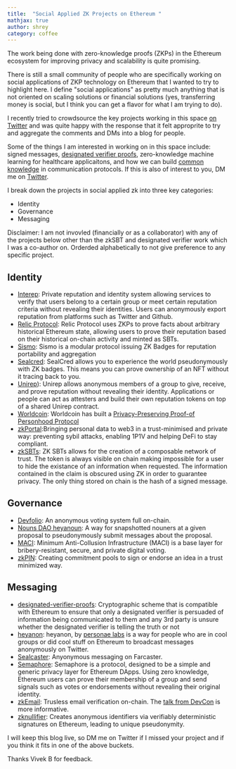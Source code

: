 ```yaml
---
title:  "Social Applied ZK Projects on Ethereum "
mathjax: true
author: shrey
category: coffee
---
```


The work being done with zero-knowledge proofs (ZKPs) in the Ethereum ecosystem for improving privacy and scalability is quite promising. 

There is still a small community of people who are specifically working on social applications of ZKP technology on Ethereum that I wanted to try to highlight here. I define "social applications" as pretty much anything that is not oriented on scaling solutions or financial solutions (yes, transferring money is social, but I think you can get a flavor for what I am trying to do). 

I recently tried to crowdsource the key projects working in this space [on Twitter](https://twitter.com/shreyjaineth/status/1590310990876659712?s=20&t=3CHekKSyDClGxAIsrChMQA) and was quite happy with the response that it felt approprite to try and aggregate the comments and DMs into a blog for people. 

Some of the things I am interested in working on in this space include: signed messages, [designated verifier proofs](https://www.youtube.com/results?search_query=working+towards+a+plural+public+via+common+knowledge+and+designated+verifier+proofs), zero-knowledge machine learning for healthcare applicaitons, and how we can build [common knowledge](https://en.wikipedia.org/wiki/Common_knowledge_(logic)) in communication protocols. If this is also of interest to you, DM me on [Twitter](https://twitter.com/shreyjaineth). 

I break down the projects in social applied zk into three key categories: 

- Identity 
- Governance
- Messaging 

Disclaimer: I am not invovled (financially or as a collaborator) with any of the projects below other than the zkSBT and designated verifier work which I was a co-author on. Orderded alphabetically to not give preference to any specific project. 

## Identity
- [Interep](https://interep.link/): Private reputation and identity system allowing services to verify that users belong to a certain group or meet certain reputation criteria without revealing their identities. Users can anonymously export reputation from platforms such as Twitter and Github.
- [Relic Protocol](https://relicprotocol.com/#certificates): Relic Protocol uses ZKPs to prove facts about arbitrary historical Ethereum state, allowing users to prove their reputation based on their historical on-chain activity and minted as SBTs. 
- [Sismo](https://www.sismo.io/): Sismo is a modular protocol issuing ZK Badges for reputation portability and aggregation
- [Sealcred](https://sealcred.xyz/): SealCred allows you to experience the world pseudonymously with ZK badges. This means you can prove ownership of an NFT without it tracing back to you.
- [Unirep](https://unirep.social/)): Unirep allows anonymous members of a group to give, receive, and prove reputation without revealing their identity. Applications or people can act as attesters and build their own reputation tokens on top of a shared Unirep contract.
- [Worldcoin](https://worldcoin.org/): Worldcoin has built a [Privacy-Preserving Proof-of Personhood Protocol](https://worldcoin.org/the-worldcoin-protocol)
- [zkPortal](https://zkportal.io/):Bringing personal data to web3 in a trust-minimised and private way: preventing sybil attacks, enabling 1P1V and helping DeFi to stay compliant.
- [zkSBTs](https://github.com/enricobottazzi/ZK-SBT): ZK SBTs allows for the creation of a composable network of trust. The token is always visible on chain making impossible for a user to hide the existance of an information when requested. The information contained in the claim is obscured using ZK in order to guarantee privacy. The only thing stored on chain is the hash of a signed message.


## Governance 
- [Devfolio](https://devfolio.co/projects/anonymous-voting-system-c15d): An anonymous voting system full on-chain. 
- [Nouns DAO heyanoun](https://nouns.wtf/vote/150): A way for snapshotted nouners at a given proposal to pseudonymously submit messages about the proposal.
- [MACI](https://github.com/privacy-scaling-explorations/maci): Minimum Anti-Collusion Infrastructure (MACI) is a base layer for bribery-resistant, secure, and private digital voting.
- [zkPIN](https://github.com/zk-pin/pin): Creating commitment pools to sign or endorse an idea in a trust minimized way. 



## Messaging 
- [designated-verifier-proofs](https://github.com/enricobottazzi/designated-verifier-proof/blob/main/README.md): Cryptographic scheme that is compatible with Ethereum to ensure that only a designated verifier is persuaded of information being communicated to them and any 3rd party is unsure whether the designated verifier is telling the truth or not
- [heyanon](https://twitter.com/heyanonxyz): heyanon, by [personae labs](https://twitter.com/personae_labs) is a way for people who are in cool groups or did cool stuff on Ethereum to broadcast messages anonymously on Twitter.
- [Sealcaster](https://blog.bigwhalelabs.com/applied-zk-part-3-or-how-we-made-anonymous-casts-on-farcaster-possible/): Anyonymous messaging on Farcaster. 
- [Semaphore](https://semaphore.appliedzkp.org/): Semaphore is a protocol, designed to be a simple and generic privacy layer for Ethereum DApps. Using zero knowledge, Ethereum users can prove their membership of a group and send signals such as votes or endorsements without revealing their original identity.
- [zkEmail](https://zkemail.xyz/): Trusless email verification on-chain. The [talk from DevCon](https://www.youtube.com/watch?v=sPCHiUT3TmA) is more informative. 
- [zknullifier](https://github.com/zk-nullifier-sig/zk-nullifier-sig/): Creates anonymous identifiers via verifiably deterministic signatures on Ethereum, leading to unique pseudonymity. 

I will keep this blog live, so DM me on Twitter if I missed your project and if you think it fits in one of the above buckets. 

Thanks Vivek B for feedback. 

<script defer data-domain="shreyj.com" src="https://plausible.io/js/script.js"></script>
